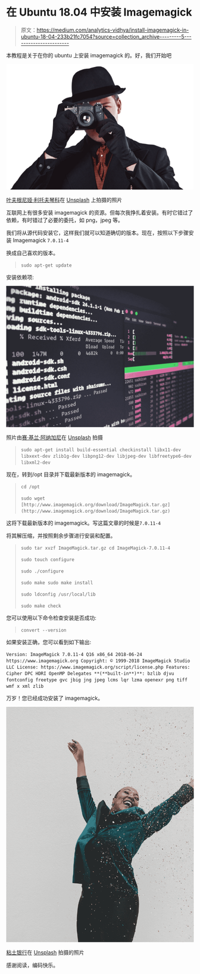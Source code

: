 # 在 Ubuntu 18.04 中安装 Imagemagick

> 原文：<https://medium.com/analytics-vidhya/install-imagemagick-in-ubuntu-18-04-233b21fc7054?source=collection_archive---------5----------------------->

本教程是关于在你的 ubuntu 上安装 imagemagick 的。好，我们开始吧

![](img/8e7409f2e104ef37e8128f66871fc9fc.png)

[叶夫根尼娅·利托夫琴科](https://unsplash.com/@grape_eve?utm_source=medium&utm_medium=referral)在 [Unsplash](https://unsplash.com?utm_source=medium&utm_medium=referral) 上拍摄的照片

互联网上有很多安装 imagemagick 的资源。但每次我挣扎着安装。有时它错过了依赖，有时错过了必要的委托，如 png，jpeg 等。

我们将从源代码安装它，这样我们就可以知道确切的版本。现在，按照以下步骤安装 Imagemagick `7.0.11-4`

换成自己喜欢的版本。

> `sudo apt-get update`

安装依赖项:

![](img/4853546eb430c84de707a2b0a1d777d7.png)

照片由[赛·基兰·阿纳加尼](https://unsplash.com/@_imkiran?utm_source=medium&utm_medium=referral)在 [Unsplash](https://unsplash.com?utm_source=medium&utm_medium=referral) 拍摄

> `sudo apt-get install build-essential checkinstall libx11-dev libxext-dev zlib1g-dev libpng12-dev libjpeg-dev libfreetype6-dev libxml2-dev`

现在，转到/opt 目录并下载最新版本的 imagemagick。

> `cd /opt`
> 
> `sudo wget [http://www.imagemagick.org/download/ImageMagick.tar.gz](http://www.imagemagick.org/download/ImageMagick.tar.gz)`

这将下载最新版本的 imagemagick。写这篇文章的时候是`7.0.11-4`

将其解压缩，并按照剩余步骤进行安装和配置。

> `sudo tar xvzf ImageMagick.tar.gz cd ImageMagick-7.0.11-4`
> 
> `sudo touch configure`
> 
> `sudo ./configure`
> 
> `sudo make sudo make install`
> 
> `sudo ldconfig /usr/local/lib`
> 
> `sudo make check`

您可以使用以下命令检查安装是否成功:

> `convert --version`

如果安装正确，您可以看到如下输出:

`Version: ImageMagick 7.0.11-4 Q16 x86_64 2018-06-24 https://www.imagemagick.org Copyright: © 1999-2018 ImageMagick Studio LLC License: https://www.imagemagick.org/script/license.php Features: Cipher DPC HDRI OpenMP Delegates **(**built-in**)**: bzlib djvu fontconfig freetype gvc jbig jng jpeg lcms lqr lzma openexr png tiff wmf x xml zlib`

万岁！您已经成功安装了 imagemagick。

![](img/4d6edeae05e86ee15d93d0644872fa52.png)

[粘土银行](https://unsplash.com/@claybanks?utm_source=medium&utm_medium=referral)在 [Unsplash](https://unsplash.com?utm_source=medium&utm_medium=referral) 拍摄的照片

感谢阅读，编码快乐。